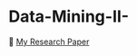 # Data-Mining-II-
📄 [My Research Paper](./https://github.com/marspier/Data-Mining-II-T1/blob/main/D212%20A1.pdf)
